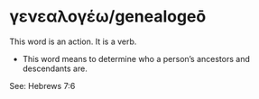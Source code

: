 # γενεαλογέω/genealogeō
This word is an action. It is a verb.

* This word means to determine who a person’s ancestors and descendants are.

See: Hebrews 7:6
